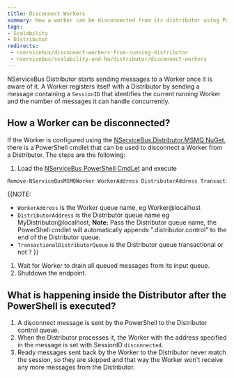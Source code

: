```yaml
---
title: Disconnect Workers
summary: How a worker can be disconnected from its distributor using PowerShell cmdlets
tags:
- Scalability
- Distributor
redirects:
 - nservicebus/disconnect-workers-from-running-distributor
 - nservicebus/scalability-and-ha/distributor/disconnect-workers
---
```


NServiceBus Distributor starts sending messages to a Worker once it is aware of it. A Worker registers itself with a Distributor by sending a message containing a `SessionID` that identifies the current running Worker and the number of messages it can handle concurrently.

## How a Worker can be disconnected?

If the Worker is configured using the [NServiceBus.Distributor.MSMQ NuGet](https://www.nuget.org/packages/NServiceBus.Distributor.MSMQ), there is a PowerShell cmdlet that can be used to disconnect a Worker from a Distributor. The steps are the following:

1. Load the [NServiceBus PowerShell CmdLet](/nservicebus/operations/management-using-powershell.md) and execute
```ps
Remove-NServiceBusMSMQWorker WorkerAddress DistributorAddress TransactionalDistributorQueue
```
{{NOTE:
   * `WorkerAddress` is the Worker queue name, eg Worker@localhost
   * `DistributorAddress` is the Distributor queue name eg MyDistributor@localhost, **Note:** Pass the Distributor queue name, the PowerShell cmdlet will automatically appends ".distributor.control" to the end of the Distributor queue.
   * `TransactionalDistributorQueue` is the Distributor queue transactional or not ?
}}
1. Wait for Worker to drain all queued messages from its input queue.
1. Shutdown the endpoint.


## What is happening inside the Distributor after the PowerShell is executed?

 1. A disconnect message is sent by the PowerShell to the Distributor control queue.
 1. When the Distributor processes it, the Worker with the address specified in the message is set with SessionID `disconnected`.
 1. Ready messages sent back by the Worker to the Distributor never match the session, so they are skipped and that way the Worker won't receive any more messages from the Distributor.